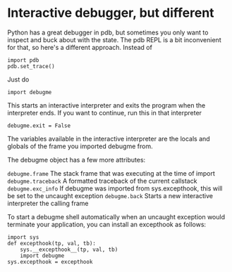 Interactive debugger, but different
===================================

Python has a great debugger in pdb, but sometimes you only want to inspect and
buck about with the state. The pdb REPL is a bit inconvenient for that, so
here's a different approach. Instead of

```
import pdb
pdb.set_trace()
```

Just do

```
import debugme
```

This starts an interactive interpreter and exits the program when the
interpreter ends. If you want to continue, run this in that interpreter

```
debugme.exit = False
```

The variables available in the interactive interpreter are the locals and
globals of the frame you imported debugme from.

The debugme object has a few more attributes:

`debugme.frame`     The stack frame that was executing at the time of import
`debugme.traceback` A formatted traceback of the current callstack
`debugme.exc_info`  If debugme was imported from sys.excepthook, this will be set to the uncaught exception
`debugme.back`      Starts a new interactive interpreter the calling frame

To start a debugme shell automatically when an uncaught exception would
terminate your application, you can install an excepthook as follows:

```
import sys
def excepthook(tp, val, tb):
    sys.__excepthook__(tp, val, tb)
    import debugme
sys.excepthook = excepthook
```
